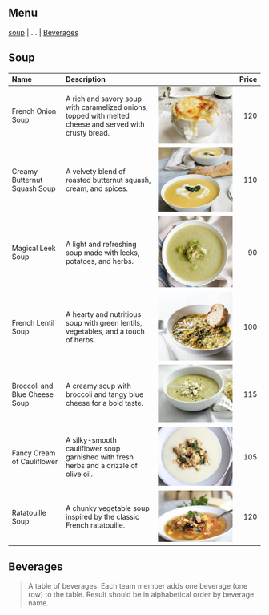 ## Menu

[soup](#Soup) | ... | [Beverages](#beverages)


## Soup
| Name                                         | Description                                                                                                              |                                 | Price |
|:---------------------------------------------|:-------------------------------------------------------------------------------------------------------------------------|---------------------------------|------:|
| French Onion Soup                            | A rich and savory soup with caramelized onions, topped with melted cheese and served with crusty bread.                  | ![Soup1](images/Soup/soup1.png) |   120 |
| Creamy Butternut Squash Soup                 | A velvety blend of roasted butternut squash, cream, and spices.                                                          | ![Soup2](images/Soup/soup2.png) |   110 |
| Magical Leek Soup                            | A light and refreshing soup made with leeks, potatoes, and herbs.                                                        | ![Soup3](images/Soup/soup3.png) |    90 |
| French Lentil Soup                           | A hearty and nutritious soup with green lentils, vegetables, and a touch of herbs.                                       | ![Soup4](images/Soup/soup4.png) |   100 |
| Broccoli and Blue Cheese Soup                | A creamy soup with broccoli and tangy blue cheese for a bold taste.                                                      | ![Soup5](images/Soup/soup5.png) |   115 |
| Fancy Cream of Cauliflower                   | A silky-smooth cauliflower soup garnished with fresh herbs and a drizzle of olive oil.                                   | ![Soup6](images/Soup/soup6.png) |   105 |
| Ratatouille Soup                             | A chunky vegetable soup inspired by the classic French ratatouille.                                                      | ![Soup7](images/Soup/soup7.png) |   120 |


## Beverages

> A table of beverages. Each team member adds one beverage (one row) to the table.
> Result should be in alphabetical order by beverage name.

